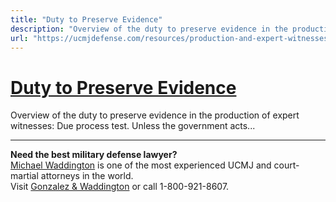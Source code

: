 ```yaml
---
title: "Duty to Preserve Evidence"
description: "Overview of the duty to preserve evidence in the production of expert witnesses: Due process test. Unless the government acts..."
url: "https://ucmjdefense.com/resources/production-and-expert-witnesses/production/duty-to-preserve-evidence.html"
---
```


# [Duty to Preserve Evidence](https://ucmjdefense.com/resources/production-and-expert-witnesses/production/duty-to-preserve-evidence.html)

Overview of the duty to preserve evidence in the production of expert witnesses: Due process test. Unless the government acts...

---

**Need the best military defense lawyer?**  
[Michael Waddington](https://ucmjdefense.com/attorneys/michael-stewart-waddington-partner.html) is one of the most experienced UCMJ and court-martial attorneys in the world.  
Visit [Gonzalez & Waddington](https://ucmjdefense.com) or call 1-800-921-8607.
